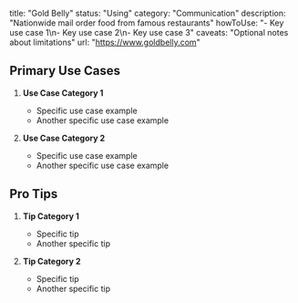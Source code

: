 title: "Gold Belly"
status: "Using"
category: "Communication"
description: "Nationwide mail order food from famous restaurants"
howToUse: "- Key use case 1\n- Key use case 2\n- Key use case 3"
caveats: "Optional notes about limitations"
url: "https://www.goldbelly.com"

## Primary Use Cases

1. **Use Case Category 1**
   - Specific use case example
   - Another specific use case example

2. **Use Case Category 2**
   - Specific use case example
   - Another specific use case example

## Pro Tips

1. **Tip Category 1**
   - Specific tip
   - Another specific tip

2. **Tip Category 2**
   - Specific tip
   - Another specific tip